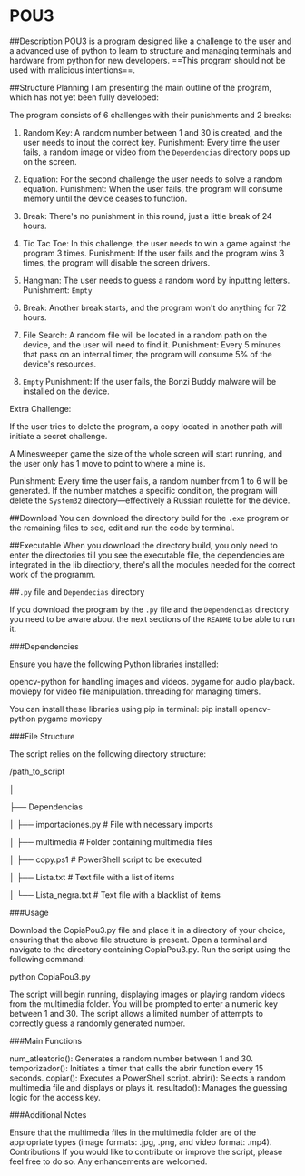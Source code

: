 # POU3

##Description
POU3 is a program designed like a challenge to the user and a advanced use of python to learn to structure and managing terminals and hardware from python for new developers. ==This program should not be used with malicious intentions==.

##Structure Planning
I am presenting the main outline of the program, which has not yet been fully developed:

The program consists of 6 challenges with their punishments and 2 breaks:

1.  Random Key: A random number between 1 and 30 is created, and the user needs to input the correct key.
    Punishment: Every time the user fails, a random image or video from the ``Dependencias`` directory pops up on the screen.

2.  Equation: For the second challenge the user needs to solve a random equation.
    Punishment: When the user fails, the program will consume memory until the device ceases to function.

3.  Break: There's no punishment in this round, just a little break of 24 hours.

4.  Tic Tac Toe: In this challenge, the user needs to win a game against the program 3 times.
    Punishment: If the user fails and the program wins 3 times, the program will disable the screen drivers.

5.  Hangman: The user needs to guess a random word by inputting letters.
    Punishment: ``Empty``

6.  Break: Another break starts, and the program won't do anything for 72 hours.

7.  File Search: A random file will be located in a random path on the device, and the user will need to find it.
    Punishment: Every 5 minutes that pass on an internal timer, the program will consume 5% of the device's resources.

8.  ``Empty``
    Punishment: If the user fails, the Bonzi Buddy malware will be installed on the device.

Extra Challenge:

If the user tries to delete the program, a copy located in another path will initiate a secret challenge.

A Minesweeper game the size of the whole screen will start running, and the user only has 1 move to point to where a mine is.

Punishment: Every time the user fails, a random number from 1 to 6 will be generated. If the number matches a specific condition, the program will delete the ``System32`` directory—effectively a Russian roulette for the device.

##Download
You can download the directory build for the ``.exe`` program or the remaining files to see, edit and run the code by terminal.

##Executable
When you download the directory build, you only need to enter the directories till you see the executable file, the dependencies are integrated in the lib directiory, there's all the modules needed for the correct work of the programm.

##``.py`` file and ``Dependecias`` directory

If you download the program by the ``.py`` file and the ``Dependencias`` directory you need to be aware about the next sections of the ``README`` to be able to run it.

  ###Dependencies
  
  Ensure you have the following Python libraries installed:

  opencv-python for handling images and videos.
  pygame for audio playback.
  moviepy for video file manipulation.
  threading for managing timers.



  You can install these libraries using pip in terminal:
  pip install opencv-python pygame moviepy
  
  
  ###File Structure
  
  The script relies on the following directory structure:
  
  /path_to_script
  
  │
  
  ├── Dependencias
  
  │   ├── importaciones.py   # File with necessary imports
  
  │   ├── multimedia          # Folder containing multimedia files
  
  │   ├── copy.ps1           # PowerShell script to be executed
  
  │   ├── Lista.txt          # Text file with a list of items
  
  │   └── Lista_negra.txt    # Text file with a blacklist of items
  
  

  ###Usage
  
  Download the CopiaPou3.py file and place it in a directory of your choice, ensuring that the above file structure is present.
  Open a terminal and navigate to the directory containing CopiaPou3.py.
  Run the script using the following command:
  
  python CopiaPou3.py
  
  The script will begin running, displaying images or playing random videos from the multimedia folder.
  You will be prompted to enter a numeric key between 1 and 30. The script allows a limited number of attempts to correctly guess a randomly generated number.
  
  
  ###Main Functions
  
  num_atleatorio(): Generates a random number between 1 and 30.
  temporizador(): Initiates a timer that calls the abrir function every 15 seconds.
  copiar(): Executes a PowerShell script.
  abrir(): Selects a random multimedia file and displays or plays it.
  resultado(): Manages the guessing logic for the access key.
  
  ###Additional Notes
  
  Ensure that the multimedia files in the multimedia folder are of the appropriate types (image formats: .jpg, .png, and video format: .mp4).
  Contributions
  If you would like to contribute or improve the script, please feel free to do so. Any enhancements are welcomed.

